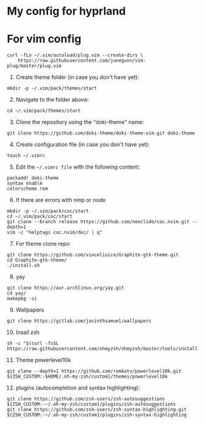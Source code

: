 # My config for hyprland

# For vim config
```
curl -fLo ~/.vim/autoload/plug.vim --create-dirs \
    https://raw.githubusercontent.com/junegunn/vim-plug/master/plug.vim
```
1. Create theme folder (in case you don't have yet):
```
mkdir -p ~/.vim/pack/themes/start
```
2. Navigate to the folder above:
```
cd ~/.vim/pack/themes/start
```
3. Clone the repository using the "doki-theme" name:
```
git clone https://github.com/doki-theme/doki-theme-vim.git doki-theme
```
4. Create configuration file (in case you don't have yet):
```
touch ~/.vimrc
```
5. Edit the ```~/.vimrc file``` with the following content:
```
packadd! doki-theme
syntax enable
colorscheme rem
```
6. If there are errors with nmp or node
```
mkdir -p ~/.vim/pack/coc/start
cd ~/.vim/pack/coc/start
git clone --branch release https://github.com/neoclide/coc.nvim.git --depth=1
vim -c "helptags coc.nvim/doc/ | q"
```
7. For theme clone repo
```
git clone https://github.com/vinceliuice/Graphite-gtk-theme.git
cd Graphite-gtk-theme/
./install.sh
```
8. yay
```
git clone https://aur.archlinux.org/yay.git
cd yay/
makepkg -si
```
9. Wallpapers
```
git clone https://gitlab.com/jacinthsamuel/wallpapers
```
10. Insall zsh
```
sh -c "$(curl -fsSL https://raw.githubusercontent.com/ohmyzsh/ohmyzsh/master/tools/install.sh)"
```
11. Theme powerlevel10k
```
git clone --depth=1 https://github.com/romkatv/powerlevel10k.git ${ZSH_CUSTOM:-$HOME/.oh-my-zsh/custom}/themes/powerlevel10k
```
12. plugins (autocompletion and syntax highlighting):
```
git clone https://github.com/zsh-users/zsh-autosuggestions ${ZSH_CUSTOM:-~/.oh-my-zsh/custom}/plugins/zsh-autosuggestions
git clone https://github.com/zsh-users/zsh-syntax-highlighting.git ${ZSH_CUSTOM:-~/.oh-my-zsh/custom}/plugins/zsh-syntax-highlighting
```

